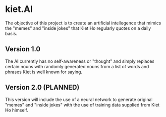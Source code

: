 # kiet.AI

The objective of this project is to create an artificial intellegence that mimics the "memes" and "inside jokes" that Kiet Ho regularly quotes on a daily basis.

## Version 1.0
The AI currently has no self-awareness or "thought" and simply replaces certain nouns with randomly generated nouns from a list of words and phrases Kiet is well known for saying.

## Version 2.0 (PLANNED)
This version will include the use of a neural network to generate original "memes" and "inside jokes" with the use of training data supplied from Kiet Ho himself.
